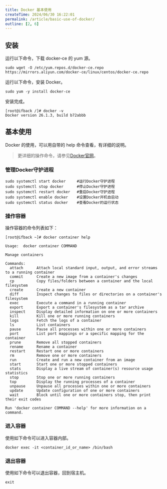 ```yaml
---
title: Docker 基本使用
createTime: 2024/06/30 16:22:01
permalink: /article/basic-use-of-docker/
outline: [2, 6]
---
```

## 安装
运行以下命令，下载 docker-ce 的 yum 源。

```shell
sudo wget -O /etc/yum.repos.d/docker-ce.repo https://mirrors.aliyun.com/docker-ce/linux/centos/docker-ce.repo
```

运行以下命令，安装 Docker。

```shell
sudo yum -y install docker-ce
```

安装完成。

```shell
[root@ifback /]# docker -v
Docker version 26.1.3, build b72abbb
```

## 基本使用
Docker 的使用，可以用自带的 help 命令查看，有详细的说明。

> 更详细的操作命令，请参见[Docker官网](https://docs.docker.com/get-started/overview/?spm=5176.ecscore_server.help.7.74b74df5LvSKwk)。
>

### 管理Docker守护进程
```plain
sudo systemctl start docker     #运行Docker守护进程
sudo systemctl stop docker      #停止Docker守护进程
sudo systemctl restart docker   #重启Docker守护进程
sudo systemctl enable docker    #设置Docker开机自启动
sudo systemctl status docker    #查看Docker的运行状态
```

### 操作容器
操作容器的命令列表如下：

```shell
[root@ifback ~]# docker container help

Usage:  docker container COMMAND

Manage containers

Commands:
  attach      Attach local standard input, output, and error streams to a running container
  commit      Create a new image from a container's changes
  cp          Copy files/folders between a container and the local filesystem
  create      Create a new container
  diff        Inspect changes to files or directories on a container's filesystem
  exec        Execute a command in a running container
  export      Export a container's filesystem as a tar archive
  inspect     Display detailed information on one or more containers
  kill        Kill one or more running containers
  logs        Fetch the logs of a container
  ls          List containers
  pause       Pause all processes within one or more containers
  port        List port mappings or a specific mapping for the container
  prune       Remove all stopped containers
  rename      Rename a container
  restart     Restart one or more containers
  rm          Remove one or more containers
  run         Create and run a new container from an image
  start       Start one or more stopped containers
  stats       Display a live stream of container(s) resource usage statistics
  stop        Stop one or more running containers
  top         Display the running processes of a container
  unpause     Unpause all processes within one or more containers
  update      Update configuration of one or more containers
  wait        Block until one or more containers stop, then print their exit codes

Run 'docker container COMMAND --help' for more information on a command.
```

### 进入容器
使用如下命令可以进入容器内部。

```shell
docker exec -it <container_id_or_name> /bin/bash
```

### 退出容器
使用如下命令可以退出容器，回到宿主机。

```shell
exit
```

